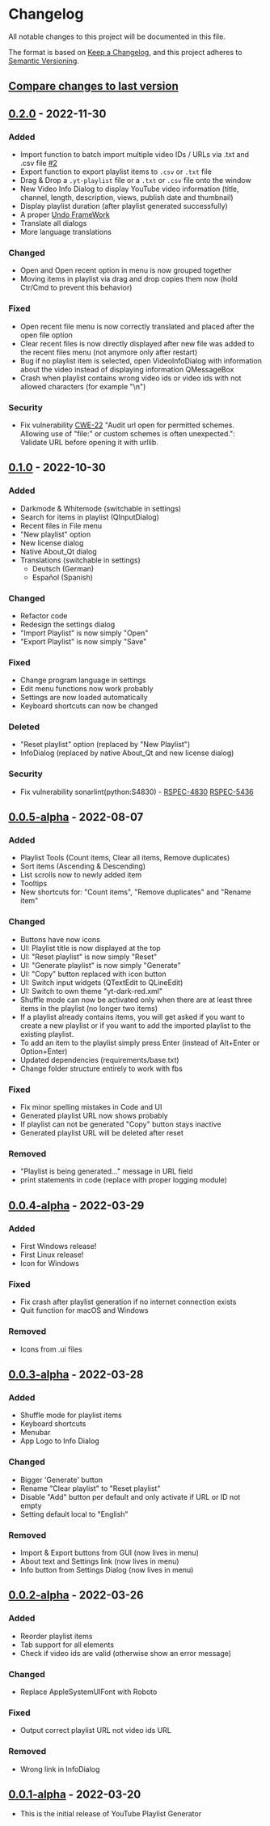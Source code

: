 # Changelog

All notable changes to this project will be documented in this file.

The format is based on [Keep a Changelog](https://keepachangelog.com/en/1.0.0/),
and this project adheres to [Semantic Versioning](https://semver.org/spec/v2.0.0.html).

## [Compare changes to last version]

## [0.2.0] - 2022-11-30

### Added

- Import function to batch import multiple video IDs / URLs via .txt and .csv file [#2](https://github.com/christianhofmanncodes/youtube-playlist-generator/issues/2)
- Export function to export playlist items to `.csv` or `.txt` file
- Drag & Drop a `.yt-playlist` file or a `.txt` or `.csv` file onto the window
- New Video Info Dialog to display YouTube video information (title, channel, length, description, views, publish date and thumbnail)
- Display playlist duration (after playlist generated successfully)
- A proper [Undo FrameWork](https://doc.qt.io/qtforpython/overviews/qtwidgets-tools-undoframework-example.html)
- Translate all dialogs
- More language translations

### Changed

- Open and Open recent option in menu is now grouped together
- Moving items in playlist via drag and drop copies them now (hold Ctr/Cmd to prevent this behavior)

### Fixed

- Open recent file menu is now correctly translated and placed after the open file option
- Clear recent files is now directly displayed after new file was added to the recent files menu (not anymore only after restart)
- Bug if no playlist item is selected, open VideoInfoDialog with information about the video instead of displaying information QMessageBox
- Crash when playlist contains wrong video ids or video ids with not allowed characters (for example "\n")

### Security

- Fix vulnerability [CWE-22](https://cwe.mitre.org/data/definitions/22.html) "Audit url open for permitted schemes. Allowing use of "file:" or custom schemes is often unexpected.": Validate URL before opening it with urllib.

## [0.1.0] - 2022-10-30

### Added

- Darkmode & Whitemode (switchable in settings)
- Search for items in playlist (QInputDialog)
- Recent files in File menu
- "New playlist" option
- New license dialog
- Native About_Qt dialog
- Translations (switchable in settings)
  - Deutsch (German)
  - Español (Spanish)

### Changed

- Refactor code
- Redesign the settings dialog
- "Import Playlist" is now simply "Open"
- "Export Playlist" is now simply "Save"

### Fixed

- Change program language in settings
- Edit menu functions now work probably
- Settings are now loaded automatically
- Keyboard shortcuts can now be changed

### Deleted

- "Reset playlist" option (replaced by "New Playlist")
- InfoDialog (replaced by native About_Qt and new license dialog)

### Security

- Fix vulnerability sonarlint(python:S4830) - [RSPEC-4830](https://sonarsource.atlassian.net/browse/RSPEC-4830) [RSPEC-5436](https://sonarsource.atlassian.net/browse/RSPEC-5436)

## [0.0.5-alpha] - 2022-08-07

### Added

- Playlist Tools (Count items, Clear all items, Remove duplicates)
- Sort items (Ascending & Descending)
- List scrolls now to newly added item
- Tooltips
- New shortcuts for: "Count items", "Remove duplicates" and "Rename item"

### Changed

- Buttons have now icons
- UI: Playlist title is now displayed at the top
- UI: "Reset playlist" is now simply "Reset"
- UI: "Generate playlist" is now simply "Generate"
- UI: "Copy" button replaced with icon button
- UI: Switch input widgets (QTextEdit to QLineEdit)
- UI: Switch to own theme "yt-dark-red.xml"
- Shuffle mode can now be activated only when there are at least three items in the playlist (no longer two items)
- If a playlist already contains items, you will get asked if you want to create a new playlist or if you want to add the imported playlist to the existing playlist.
- To add an item to the playlist simply press Enter (instead of Alt+Enter or Option+Enter)
- Updated dependencies (requirements/base.txt)
- Change folder structure entirely to work with fbs

### Fixed

- Fix minor spelling mistakes in Code and UI
- Generated playlist URL now shows probably
- If playlist can not be generated "Copy" button stays inactive
- Generated playlist URL will be deleted after reset

### Removed

- "Playlist is being generated..." message in URL field
- print statements in code (replace with proper logging module)

## [0.0.4-alpha] - 2022-03-29

### Added

- First Windows release!
- First Linux release!
- Icon for Windows

### Fixed

- Fix crash after playlist generation if no internet connection exists
- Quit function for macOS and Windows

### Removed

- Icons from .ui files

## [0.0.3-alpha] - 2022-03-28

### Added

- Shuffle mode for playlist items
- Keyboard shortcuts
- Menubar
- App Logo to Info Dialog

### Changed

- Bigger 'Generate' button
- Rename "Clear playlist" to "Reset playlist"
- Disable "Add" button per default and only activate if URL or ID not empty
- Setting default local to "English"

### Removed

- Import & Export buttons from GUI (now lives in menu)
- About text and Settings link (now lives in menu)
- Info button from Settings Dialog (now lives in menu)

## [0.0.2-alpha] - 2022-03-26

### Added

- Reorder playlist items
- Tab support for all elements
- Check if video ids are valid (otherwise show an error message)

### Changed

- Replace AppleSystemUIFont with Roboto

### Fixed

- Output correct playlist URL not video ids URL

### Removed

- Wrong link in InfoDialog

## [0.0.1-alpha] - 2022-03-20

- This is the initial release of YouTube Playlist Generator

[Compare changes to last version]: https://github.com/christianhofmanncodes/youtube-playlist-generator/compare/v0.1.0...v0.2.0
[0.2.0]: https://github.com/christianhofmanncodes/youtube-playlist-generator/releases/tag/v0.2.0
[0.1.0]: https://github.com/christianhofmanncodes/youtube-playlist-generator/releases/tag/v0.1.0
[0.0.5-alpha]: https://github.com/christianhofmanncodes/youtube-playlist-generator/releases/tag/v0.0.5-alpha
[0.0.4-alpha]: https://github.com/christianhofmanncodes/youtube-playlist-generator/releases/tag/v0.0.4-alpha
[0.0.3-alpha]: https://github.com/christianhofmanncodes/youtube-playlist-generator/releases/tag/v0.0.3-alpha
[0.0.2-alpha]: https://github.com/christianhofmanncodes/youtube-playlist-generator/releases/tag/v0.0.2-alpha
[0.0.1-alpha]: https://github.com/christianhofmanncodes/youtube-playlist-generator/releases/tag/v0.0.1-alpha
